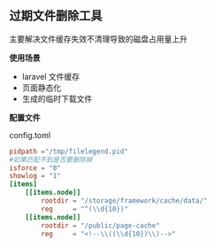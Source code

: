 过期文件删除工具
-----
主要解决文件缓存失效不清理导致的磁盘占用量上升

**使用场景**

- laravel 文件缓存
- 页面静态化
- 生成的临时下载文件

**配置文件**

config.toml

```toml
pidpath ="/tmp/filelegend.pid"
#如果匹配不到是否要删除掉
isforce = "0"
showlog = "1"
[items]
    [[items.node]]
        rootdir = "/storage/framework/cache/data/"
        reg     = "^(\\d{10})"
    [[items.node]]
        rootdir = "/public/page-cache"
        reg     = "<!--\\((\\d{10})\\)-->"
```


